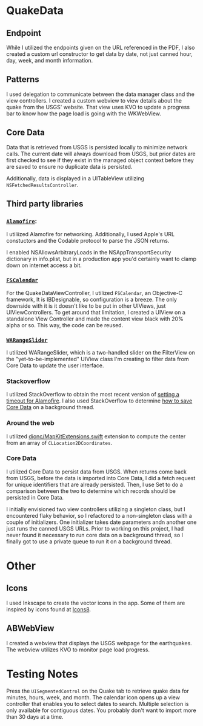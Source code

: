 #  QuakeData

## Endpoint
<!--I used a slightly different endpoint from the endpoint given in the instructions, so that you can retrieve truly historic earthquake data, rather than just cannned hour, day, week, and month returns. I created a custom URL constructor that takes two dates and enters them as parameters in the URL request to USGS's website. That is contained within QuakeData.-->

While I utilized the endpoints given on the URL referenced in the PDF, I also created a custom url constructor to get data by date, not just canned hour, day, week, and month information.

## Patterns
I used delegation to communicate between the data manager class and the view controllers. I created a custom webview to view details about the quake from the USGS' website. That view uses KVO to update a progress bar to know how the page load is going with the WKWebView.

## Core Data
Data that is retrieved from USGS is persisted locally to minimize network calls. The current date will always download from USGS, but prior dates are first checked to see if they exist in the managed object context before they are saved to ensure no duplicate data is persisted.

Additionally, data is displayed in a UITableView utilizing `NSFetchedResultsController`. 

## Third party libraries
### [`Alamofire`](https://github.com/Alamofire/Alamofire):
I utiliized Alamofire for networking. Additionally, I used Apple's URL constuctors and the Codable protocol to parse the JSON returns.

I enabled NSAllowsArbitraryLoads in the NSAppTransportSecurity dictionary in info.plist, but in a production app you'd certainly want to clamp down on internet access a bit.

### [`FSCalendar`](https://github.com/WenchaoD/FSCalendar)
For the QuakeDataViewController, I utilized `FSCalendar`, an Objective-C framework, It is IBDesignable, so configuration is a breeze. The only downside with it is it doesn't like to be put in other UIViews, just UIViewControllers. To get around that limitation, I created a UIView on a standalone View Controller and made the content view black with 20% alpha or so. This way, the code can be reused.

### [`WARangeSlider`](https://github.com/warchimede/RangeSlider)
I utilized WARangeSlider, which is a two-handled slider on the FilterView on the "yet-to-be-implemented" UIView class I'm creating to filter data from Core Data to update the user interface.

### Stackoverflow

I utilized StackOverflow to obtain the most recent version of [setting a timeout for Alamofire](https://stackoverflow.com/a/48869211/4475605). I also used StackOverflow to determine [how to save Core Data](https://stackoverflow.com/questions/33423824/how-save-to-coredata-in-background-thread-using-swift) on a background thread.

### Around the web
I utilized [dionc/MapKitExtensions.swift](https://gist.github.com/dionc/46f7e7ee9db7dbd7bddec56bd5418ca6) extension to compute the center from an array of `CLLocation2DCoordinates`.


### Core Data
I utilized Core Data to persist data from USGS. When returns come back from USGS, before the data is imported into Core Data, I did a fetch request for unique identifiers that are already persisted. Then, I use Set to do a comparison between the two to determine which records should be persisted in Core Data.

I initially envisioned two view controllers utilizing a singleton class, but I encountered flaky behavior, so I refactored to a non-singleton class with a couple of initializers. One initializer takes date parameters andn another one just runs the canned USGS URLs. Prior to working on this project, I had never found it necessary to run core data on a background thread, so I finally got to use a private queue to run it on a background thread.

# Other

## Icons
I used Inkscape to create the vector icons in the app. Some of them are inspired by icons found at [Icons8](https://icons8.com). 

## ABWebView
I created a webview that displays the USGS webpage for the earthquakes. The webview utilizes KVO to monitor page load progress.

# Testing Notes
Press the `UISegmentedControl` on the Quake tab to retrieve quake data for minutes, hours, week, and month. The calendar icon opens up a view controller that enables you to select dates to search. Multiple selection is only available for contiguous dates. You probably don't want to import more than 30 days at a time.
